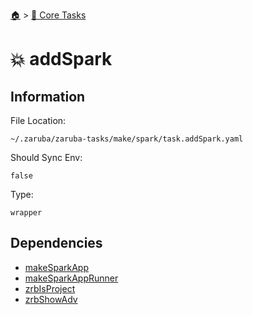 <!--startTocHeader-->
[🏠](../README.md) > [🥝 Core Tasks](README.md)
# 💥 addSpark
<!--endTocHeader-->

## Information

File Location:

    ~/.zaruba/zaruba-tasks/make/spark/task.addSpark.yaml

Should Sync Env:

    false

Type:

    wrapper


## Dependencies

* [makeSparkApp](make-spark-app.md)
* [makeSparkAppRunner](make-spark-app-runner.md)
* [zrbIsProject](zrb-is-project.md)
* [zrbShowAdv](zrb-show-adv.md)
<!--startTocSubtopic-->

<!--endTocSubtopic-->